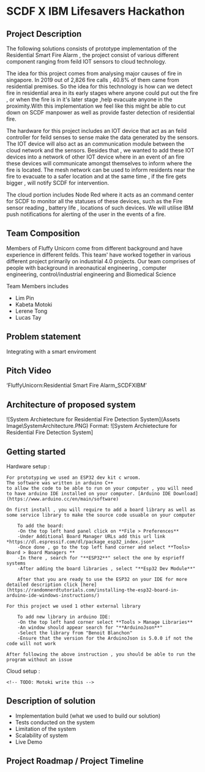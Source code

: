 
# SCDF X IBM Lifesavers Hackathon 

## Project Description 

The following solutions consists of prototype implementation of the Residential Smart Fire Alarm , the project 
consist of various different component ranging from feild IOT sensors to cloud technology. 

The idea for this project comes from analysing major causes of fire in singapore. In 2019 out of 2,826 fire calls , 
40.8% of them came from residential premises. So the idea for this technology is how can we detect fire in residential 
area in its early stages where anyone could put out the fire , or when the fire is in it's later stage ,help evacuate 
anyone in the proximity.With this implementation we feel like this might be able to cut down on SCDF manpower as well as 
provide faster detection of residential fire.  

The hardware for this project includes an IOT device that act as an feild controller for feild senses to sense make the 
data generated by the sensors. The IOT device will also act as an communication module between the cloud network and the 
sensors. Besides that , we wanted to add these IOT devices into a network of other IOT device where in an event of an fire 
these devices will communicate amongst themselves to  inform where the fire is located. The mesh network can be used to inform 
residents near the fire to evacuate to a safer location and at the same time , if the fire gets bigger , will notify SCDF for 
intervention. 

The cloud portion includes Node Red where it acts as an command center for SCDF to monitor all the statuses of these devices,
such as the Fire sensor reading , battery life , locations of such devices. We will utilise IBM push notifications for alerting 
of the user in the events of a fire. 
    
## Team Composition

Members of Fluffy Unicorn come from different background and have experience in different feilds. This team'
have worked together in various different project primarily on industrial 4.0 projects. Our team comprises of
people with background in areonautical engineering , computer engineering, control/industrial engineering and 
Biomedical Science


Team Members includes
- Lim Pin
- Kabeta Motoki
- Lerene Tong 
- Lucas Tay

## Problem statement
   Integrating with a smart enviroment

## Pitch Video
‘FluffyUnicorn:Residential Smart Fire Alarm_SCDFXIBM’
<!-- TODO: Insert youtube pitch link in here-->

## Architecture of proposed system
<!-- TODO: insert archietecture and basic write up here-->
![System Archietecture for Residential Fire Detection System](Assets Image\SystemArchitecture.PNG)
Format: ![System Archietecture for Residential Fire Detection System]

## Getting started
Hardware setup :
```
For prototyping we used an ESP32 dev kit c wroom.
The software was written in arduino C++ 
to allow the code to be able to run on your computer , you will need to have arduino IDE installed on your computer. [Arduino IDE Download](https://www.arduino.cc/en/main/software)

On first install , you will require to add a board library as well as some service library to make the source code usuable on your computer

    To add the board:
    -On the top left hand panel click on **File > Preferences**
    -Under Additional Board Manager URLs add this url link *https://dl.espressif.com/dl/package_esp32_index.json*
    -Once done , go to the top left hand corner and select **Tools> Board > Board Managers **  
    -In there , search for "**ESP32**" select the one by esprieff systems
    -After adding the board libraries , select "**Esp32 Dev Module**"

    After that you are ready to use the ESP32 on your IDE for more detailed description click [here](https://randomnerdtutorials.com/installing-the-esp32-board-in-arduino-ide-windows-instructions/)

For this project we used 1 other external library 

    To add new library in arduino IDE: 
    -On the top left hand corner select **Tools > Manage Libraries**
    -An window should appear search for "**ArduinoJson**"
    -Select the library from "Benoit Blanchon"
    -Ensure that the version for the ArduinoJson is 5.0.0 if not the code will not work

After following the above instruction , you should be able to run the program without an issue

```    
Cloud setup :
```
<!-- TODO: Motoki write this -->
```

## Description of solution
    
- Implementation build (what we used to build our solution) 
- Tests conducted on the system
- Limitation of the system
- Scalability of system
- Live Demo
    <!-- TODO: Link to actual solution here --> 

## Project Roadmap / Project Timeline
 <!-- TODO: insert Project Roadmap and Project timeline write up here-->








